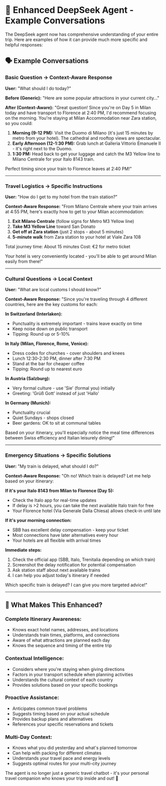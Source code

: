 # 🎯 Enhanced DeepSeek Agent - Example Conversations

The DeepSeek agent now has comprehensive understanding of your entire trip. Here are examples of how it can provide much more specific and helpful responses:

## 🗣️ Example Conversations

### **Basic Question → Context-Aware Response**

**User:** "What should I do today?"

**Before (Generic):** "Here are some popular attractions in your current city..."

**After (Context-Aware):** "Great question! Since you're on Day 5 in Milan today and have transport to Florence at 2:40 PM, I'd recommend focusing on the morning. You're staying at Milan Accommodation near Zara station, so you could:

1. **Morning (9-12 PM):** Visit the Duomo di Milano (it's just 15 minutes by metro from your hotel). The cathedral and rooftop views are spectacular.
2. **Early Afternoon (12-1:30 PM):** Grab lunch at Galleria Vittorio Emanuele II - it's right next to the Duomo.
3. **1:30 PM:** Head back to get your luggage and catch the M3 Yellow line to Milano Centrale for your Italo 8143 train.

Perfect timing since your train to Florence leaves at 2:40 PM!"

---

### **Travel Logistics → Specific Instructions**

**User:** "How do I get to my hotel from the train station?"

**Context-Aware Response:** "From Milano Centrale where your train arrives at 4:55 PM, here's exactly how to get to your Milan accommodation:

1. **Exit Milano Centrale** (follow signs for Metro M3 Yellow line)
2. **Take M3 Yellow Line** toward San Donato
3. **Get off at Zara station** (just 2 stops - about 5 minutes)
4. **5-minute walk** from Zara station to your hotel at Viale Zara 108

Total journey time: About 15 minutes
Cost: €2 for metro ticket

Your hotel is very conveniently located - you'll be able to get around Milan easily from there!"

---

### **Cultural Questions → Local Context**

**User:** "What are local customs I should know?"

**Context-Aware Response:** "Since you're traveling through 4 different countries, here are the key customs for each:

**In Switzerland (Interlaken):**
- Punctuality is extremely important - trains leave exactly on time
- Keep noise down on public transport
- Tipping: Round up or 5-10%

**In Italy (Milan, Florence, Rome, Venice):**
- Dress codes for churches - cover shoulders and knees
- Lunch 12:30-2:30 PM, dinner after 7:30 PM
- Stand at the bar for cheaper coffee
- Tipping: Round up to nearest euro

**In Austria (Salzburg):**
- Very formal culture - use 'Sie' (formal you) initially
- Greeting: 'Grüß Gott' instead of just 'Hallo'

**In Germany (Munich):**
- Punctuality crucial
- Quiet Sundays - shops closed
- Beer gardens: OK to sit at communal tables

Based on your itinerary, you'll especially notice the meal time differences between Swiss efficiency and Italian leisurely dining!"

---

### **Emergency Situations → Specific Solutions**

**User:** "My train is delayed, what should I do?"

**Context-Aware Response:** "Oh no! Which train is delayed? Let me help based on your itinerary:

**If it's your Italo 8143 from Milan to Florence (Day 5):**
- Check the Italo app for real-time updates
- If delay is >2 hours, you can take the next available Italo train for free
- Your Florence hotel (Via Generale Dalla Chiesa) allows check-in until late

**If it's your morning connection:**
- SBB has excellent delay compensation - keep your ticket
- Most connections have later alternatives every hour
- Your hotels are all flexible with arrival times

**Immediate steps:**
1. Check the official app (SBB, Italo, Trenitalia depending on which train)
2. Screenshot the delay notification for potential compensation
3. Ask station staff about next available trains
4. I can help you adjust today's itinerary if needed

Which specific train is delayed? I can give you more targeted advice!"

---

## 🧠 What Makes This Enhanced?

### **Complete Itinerary Awareness:**
- Knows exact hotel names, addresses, and locations
- Understands train times, platforms, and connections
- Aware of what attractions are planned each day
- Knows the sequence and timing of the entire trip

### **Contextual Intelligence:**
- Considers where you're staying when giving directions
- Factors in your transport schedule when planning activities
- Understands the cultural context of each country
- Provides solutions based on your specific bookings

### **Proactive Assistance:**
- Anticipates common travel problems
- Suggests timing based on your actual schedule
- Provides backup plans and alternatives
- References your specific reservations and tickets

### **Multi-Day Context:**
- Knows what you did yesterday and what's planned tomorrow
- Can help with packing for different climates
- Understands your travel pace and energy levels
- Suggests optimal routes for your multi-city journey

The agent is no longer just a generic travel chatbot - it's your personal travel companion who knows your trip inside and out! 🎯